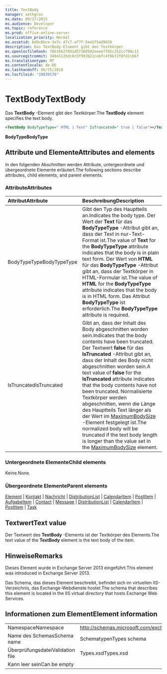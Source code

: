 ```yaml
---
title: TextBody
manager: sethgros
ms.date: 09/17/2015
ms.audience: Developer
ms.topic: reference
ms.prod: office-online-server
localization_priority: Normal
ms.assetid: bd0c0bce-3e7c-47c7-af7f-5ee5f5ad9820
description: Das TextBody-Element gibt den Textkörper.
ms.openlocfilehash: 78b18b27891d571605d2eeeeffb5c252cc790c11
ms.sourcegitcommit: 34041125dc8c5f993b21cebfc4f8b72f0fd2cb6f
ms.translationtype: MT
ms.contentlocale: de-DE
ms.lasthandoff: 06/25/2018
ms.locfileid: "19839176"
---
```

# <a name="textbody"></a><span data-ttu-id="9bf22-103">TextBody</span><span class="sxs-lookup"><span data-stu-id="9bf22-103">TextBody</span></span>

<span data-ttu-id="9bf22-104">Das **TextBody** -Element gibt den Textkörper.</span><span class="sxs-lookup"><span data-stu-id="9bf22-104">The **TextBody** element specifies the text body.</span></span> 
  
```XML
<TextBody BodyTypeType=" HTML | Text" IsTruncated=" true | false"></TextBody>
```

 <span data-ttu-id="9bf22-105">**BodyType**</span><span class="sxs-lookup"><span data-stu-id="9bf22-105">**BodyType**</span></span>
## <a name="attributes-and-elements"></a><span data-ttu-id="9bf22-106">Attribute und Elemente</span><span class="sxs-lookup"><span data-stu-id="9bf22-106">Attributes and elements</span></span>

<span data-ttu-id="9bf22-107">In den folgenden Abschnitten werden Attribute, untergeordnete und übergeordnete Elemente erläutert.</span><span class="sxs-lookup"><span data-stu-id="9bf22-107">The following sections describe attributes, child elements, and parent elements.</span></span>
  
### <a name="attributes"></a><span data-ttu-id="9bf22-108">Attribute</span><span class="sxs-lookup"><span data-stu-id="9bf22-108">Attributes</span></span>

|<span data-ttu-id="9bf22-109">**Attribut**</span><span class="sxs-lookup"><span data-stu-id="9bf22-109">**Attribute**</span></span>|<span data-ttu-id="9bf22-110">**Beschreibung**</span><span class="sxs-lookup"><span data-stu-id="9bf22-110">**Description**</span></span>|
|:-----|:-----|
|<span data-ttu-id="9bf22-111">BodyTypeType</span><span class="sxs-lookup"><span data-stu-id="9bf22-111">BodyTypeType</span></span>  <br/> |<span data-ttu-id="9bf22-112">Gibt den Typ des Hauptteils an.</span><span class="sxs-lookup"><span data-stu-id="9bf22-112">Indicates the body type.</span></span> <span data-ttu-id="9bf22-113">Der Wert der **Text** für das **BodyTypeType** -Attribut gibt an, dass der Text in nur-Text-Format ist.</span><span class="sxs-lookup"><span data-stu-id="9bf22-113">The value of **Text** for the **BodyTypeType** attribute indicates that the body is in plain text form.</span></span> <span data-ttu-id="9bf22-114">Der Wert von **HTML** für das **BodyTypeType** -Attribut gibt an, dass der Textkörper in HTML-Formular ist.</span><span class="sxs-lookup"><span data-stu-id="9bf22-114">The value of **HTML** for the **BodyTypeType** attribute indicates that the body is in HTML form.</span></span> <span data-ttu-id="9bf22-115">Das Attribut **BodyTypeType** ist erforderlich.</span><span class="sxs-lookup"><span data-stu-id="9bf22-115">The **BodyTypeType** attribute is required.</span></span>  <br/> |
|<span data-ttu-id="9bf22-116">IsTruncated</span><span class="sxs-lookup"><span data-stu-id="9bf22-116">IsTruncated</span></span>  <br/> |<span data-ttu-id="9bf22-117">Gibt an, dass der Inhalt des Body abgeschnitten worden sein.</span><span class="sxs-lookup"><span data-stu-id="9bf22-117">Indicates that the body contents have been truncated.</span></span> <span data-ttu-id="9bf22-118">Der Textwert **false** für das **IsTruncated** -Attribut gibt an, dass der Inhalt des Body nicht abgeschnitten worden sein.</span><span class="sxs-lookup"><span data-stu-id="9bf22-118">A text value of **false** for the **IsTruncated** attribute indicates that the body contents have not been truncated.</span></span> <span data-ttu-id="9bf22-119">Normalisierte Textkörper werden abgeschnitten, wenn die Länge des Hauptteils Text länger als der Wert im [MaximumBodySize](maximumbodysize.md) -Element festgelegt ist.</span><span class="sxs-lookup"><span data-stu-id="9bf22-119">The normalized body will be truncated if the text body length is longer than the value set in the [MaximumBodySize](maximumbodysize.md) element.</span></span>  <br/> |
   
### <a name="child-elements"></a><span data-ttu-id="9bf22-120">Untergeordnete Elemente</span><span class="sxs-lookup"><span data-stu-id="9bf22-120">Child elements</span></span>

<span data-ttu-id="9bf22-121">Keine.</span><span class="sxs-lookup"><span data-stu-id="9bf22-121">None.</span></span>
  
### <a name="parent-elements"></a><span data-ttu-id="9bf22-122">Übergeordnete Elemente</span><span class="sxs-lookup"><span data-stu-id="9bf22-122">Parent elements</span></span>

<span data-ttu-id="9bf22-123">[Element](item.md) | [Kontakt](contact.md) | [Nachricht](message-ex15websvcsotherref.md) | [DistributionList](distributionlist.md) | [CalendarItem](calendaritem.md) | [PostItem](postitem.md) | [Aufgabe](task.md)</span><span class="sxs-lookup"><span data-stu-id="9bf22-123">[Item](item.md) | [Contact](contact.md) | [Message](message-ex15websvcsotherref.md) | [DistributionList](distributionlist.md) | [CalendarItem](calendaritem.md) | [PostItem](postitem.md) | [Task](task.md)</span></span>
  
## <a name="text-value"></a><span data-ttu-id="9bf22-124">Textwert</span><span class="sxs-lookup"><span data-stu-id="9bf22-124">Text value</span></span>

<span data-ttu-id="9bf22-125">Der Textwert des **TextBody** -Elements ist der Textkörper des Elements.</span><span class="sxs-lookup"><span data-stu-id="9bf22-125">The text value of the **TextBody** element is the text body of the item.</span></span> 
  
## <a name="remarks"></a><span data-ttu-id="9bf22-126">Hinweise</span><span class="sxs-lookup"><span data-stu-id="9bf22-126">Remarks</span></span>

<span data-ttu-id="9bf22-127">Dieses Element wurde in Exchange Server 2013 eingeführt.</span><span class="sxs-lookup"><span data-stu-id="9bf22-127">This element was introduced in Exchange Server 2013.</span></span>
  
<span data-ttu-id="9bf22-128">Das Schema, das dieses Element beschreibt, befindet sich im virtuellen IIS-Verzeichnis, das Exchange-Webdienste hostet.</span><span class="sxs-lookup"><span data-stu-id="9bf22-128">The schema that describes this element is located in the IIS virtual directory that hosts Exchange Web Services.</span></span>
  
## <a name="element-information"></a><span data-ttu-id="9bf22-129">Informationen zum Element</span><span class="sxs-lookup"><span data-stu-id="9bf22-129">Element information</span></span>

|||
|:-----|:-----|
|<span data-ttu-id="9bf22-130">Namespace</span><span class="sxs-lookup"><span data-stu-id="9bf22-130">Namespace</span></span>  <br/> |http://schemas.microsoft.com/exchange/services/2006/types  <br/> |
|<span data-ttu-id="9bf22-131">Name des Schemas</span><span class="sxs-lookup"><span data-stu-id="9bf22-131">Schema name</span></span>  <br/> |<span data-ttu-id="9bf22-132">Schematypen</span><span class="sxs-lookup"><span data-stu-id="9bf22-132">Types schema</span></span>  <br/> |
|<span data-ttu-id="9bf22-133">Überprüfungsdatei</span><span class="sxs-lookup"><span data-stu-id="9bf22-133">Validation file</span></span>  <br/> |<span data-ttu-id="9bf22-134">Types.xsd</span><span class="sxs-lookup"><span data-stu-id="9bf22-134">Types.xsd</span></span>  <br/> |
|<span data-ttu-id="9bf22-135">Kann leer sein</span><span class="sxs-lookup"><span data-stu-id="9bf22-135">Can be empty</span></span>  <br/> ||
   

